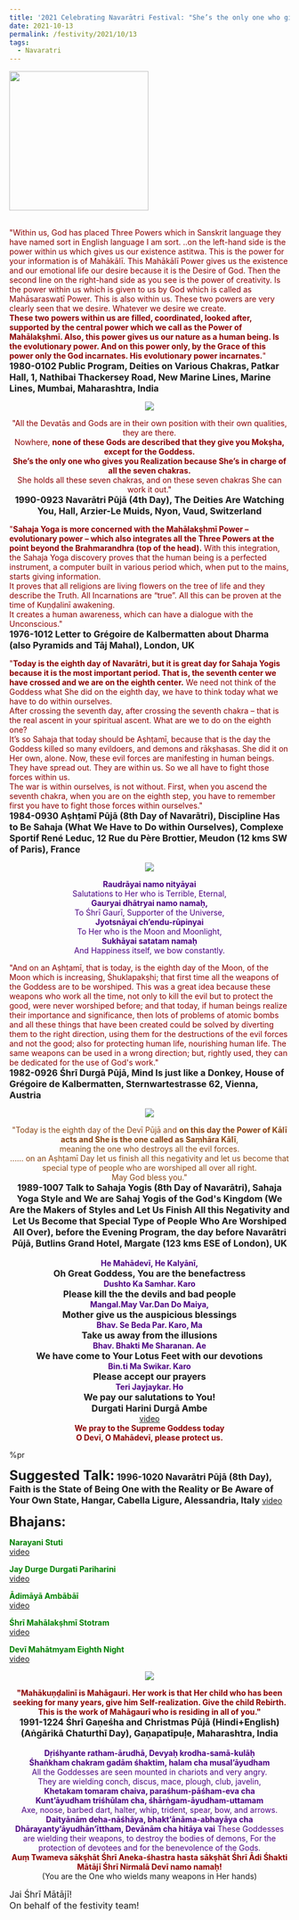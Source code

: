 ```yaml
---
title: '2021 Celebrating Navarātri Festival: "She’s the only one who gives you Realization because She’s in charge of all the seven chakras." '
date: 2021-10-13
permalink: /festivity/2021/10/13
tags:
  - Navaratri
---
```


<div style="text-align: left"><img src="/images/image1.png" width="250" /></div><br>

<p>
<font color="DarkRed">"Within us, God has placed Three Powers which in Sanskrit language they have named sort in English language I am sort. ..on the left-hand side is the power within us which gives us our existence astitwa. This is the power for your information is of Mahākālī. This Mahākālī Power gives us the existence and our emotional life our desire because it is the Desire of God. Then the second line on the right-hand side as you see is the power of creativity. Is the power within us which is given to us by God which is called as Mahāsaraswatī Power. This is also within us. These two powers are very clearly seen that we desire. Whatever we desire we create.<br>
<b>These two powers within us are filled, coordinated, looked after, supported by the central power which we call as the Power of Mahālakṣhmī. Also, this power gives us our nature as a human being. Is the evolutionary power. And on this power only, by the Grace of this power only the God incarnates. His evolutionary power incarnates.</b>"</font><br>
<font size="+0"><b>1980-0102 Public Program, Deities on Various Chakras, Patkar Hall, 1, Nathibai Thackersey Road, New Marine Lines, Marine Lines, Mumbai, Maharashtra, India</b></font>
</p>

<div style="text-align: center"><img src="/images/image808.png" /></div>

<p style="text-align:center;">
<font color="DarkRed">"All the Devatās and Gods are in their own position with their own qualities, they are there.<br>
Nowhere, <b>none of these Gods are described that they give you Mokṣha, except for the Goddess.<br>
She’s the only one who gives you Realization because She’s in charge of all the seven chakras.</b><br>
She holds all these seven chakras, and on these seven chakras She can work it out."</font><br>
<font size="+0"><b>1990-0923 Navarātri Pūjā (4th Day), The Deities Are Watching You, Hall, Arzier-Le Muids, Nyon, Vaud, Switzerland</b></font>
</p>

<p>
<font color="DarkRed">"<b>Sahaja Yoga is more concerned with the Mahālakṣhmī Power – evolutionary power – which also integrates all the Three Powers at the point beyond the Brahmarandhra (top of the head).</b> With this integration, the Sahaja Yoga discovery proves that the human being is a perfected instrument, a computer built in various period which, when put to the mains, starts giving information.<br>
It proves that all religions are living flowers on the tree of life and they describe the Truth. All Incarnations are “true”. All this can be proven at the time of Kuṇḍalinī awakening.<br>
It creates a human awareness, which can have a dialogue with the Unconscious."</font><br>
<font size="+0"><b>1976-1012 Letter to Grégoire de Kalbermatten about Dharma (also Pyramids and Tāj Mahal), London, UK</b></font>
</p>

<p>
<font color="DarkRed">"<b>Today is the eighth day of Navarātri, but it is great day for Sahaja Yogis because it is the most important period. That is, the seventh center we have crossed and we are on the eighth center.</b> We need not think of the Goddess what She did on the eighth day, we have to think today what we have to do within ourselves.<br>
After crossing the seventh day, after crossing the seventh chakra – that is the real ascent in your spiritual ascent. What are we to do on the eighth one?<br>
It’s so Sahaja that today should be Aṣhṭamī, because that is the day the Goddess killed so many evildoers, and demons and rākṣhasas. She did it on Her own, alone. Now, these evil forces are manifesting in human beings. They have spread out. They are within us. So we all have to fight those forces within us.<br>
The war is within ourselves, is not without. First, when you ascend the seventh chakra, when you are on the eighth step, you have to remember first you have to fight those forces within ourselves."</font><br>
<font size="+0"><b>1984-0930 Aṣhṭamī Pūjā (8th Day of Navarātri), Discipline Has to Be Sahaja (What We Have to Do within Ourselves), Complexe Sportif René Leduc, 12 Rue du Père Brottier, Meudon (12 kms SW of Paris), France</b></font>
</p>

<div style="text-align: center"><img src="/images/image809.png" /></div>

<p style="color:Indigo; text-align:center;">
<b>Raudrāyai namo nityāyai</b><br>
Salutations to Her who is Terrible, Eternal,<br>
<b>Gauryai dhātryai namo namaḥ,</b><br>
To Śhrī Gaurī, Supporter of the Universe,<br>
<b>Jyotsnāyai ch’endu-rūpinyai </b><br>
To Her who is the Moon and Moonlight,<br>
<b>Sukhāyai satatam namaḥ</b><br>
And Happiness itself, we bow constantly.
</p>

<p>
<font color="DarkRed">"And on an Aṣhṭamī, that is today, is the eighth day of the Moon, of the Moon which is increasing, Śhuklapakṣhi; that first time all the weapons of the Goddess are to be worshiped. This was a great idea because these weapons who work all the time, not only to kill the evil but to protect the good, were never worshiped before; and that today, if human beings realize their importance and significance, then lots of problems of atomic bombs and all these things that have been created could be solved by diverting them to the right direction, using them for the destructions of the evil forces and not the good; also for protecting human life, nourishing human life. The same weapons can be used in a wrong direction; but, rightly used, they can be dedicated for the use of God's work."</font><br>
<font size="+0"><b>1982-0926 Śhrī Durgā Pūjā, Mind Is just like a Donkey, House of Grégoire de Kalbermatten, Sternwartestrasse 62, Vienna, Austria</b></font>
</p>

<div style="text-align: center"><img src="/images/image810.png" /></div>

<p style=" text-align:center;">
<font color="SaddleBrown">"Today is the eighth day of the Devī Pūjā and <b>on this day the Power of Kālī acts and She is the one called as Saṃhāra Kālī</b>,<br>
meaning the one who destroys all the evil forces.<br>
...... on an Aṣhṭamī Day let us finish all this negativity and let us become that special type of people who are worshiped all over all right.<br>
May God bless you."</font><br>
<font size="+0"><b>1989-1007 Talk to Sahaja Yogis (8th Day of Navarātri), Sahaja Yoga Style and We are Sahaj Yogis of the God's Kingdom (We Are the Makers of Styles and Let Us Finish All this Negativity and Let Us Become that Special Type of People Who Are Worshiped All Over), before the Evening Program, the day before Navarātri Pūjā, Butlins Grand Hotel, Margate (123 kms ESE of London), UK</b></font><br>
<br>
<font color="Indigo"><b>He Mahādevī, He Kalyānī,</b></font><br>
<font size="+0"><b>Oh Great Goddess, You are the benefactress</b></font><br>
<font color="Indigo"><b>Dushto Ka Samhar. Karo</b></font><br>
<font size="+0"><b>Please kill the the devils and bad people</b></font><br>
<font color="Indigo"><b>Mangal.May Var.Dan Do Maiya,</b></font><br>
<font size="+0"><b>Mother give us the auspicious blessings</b></font><br>
<font color="Indigo"><b>Bhav. Se Beda Par. Karo, Ma</b></font><br>
<font size="+0"><b>Take us away from the illusions</b></font><br>
<font color="Indigo"><b>Bhav. Bhakti Me Sharanan. Ae</b></font><br>
<font size="+0"><b>We have come to Your Lotus Feet with our devotions</b></font><br>
<font color="Indigo"><b>Bin.ti Ma Swikar. Karo</b></font><br>
<font size="+0"><b>Please accept our prayers</b></font><br>
<font color="Indigo"><b>Teri Jayjaykar. Ho</b></font><br>
<font size="+0"><b>We pay our salutations to You!</b></font><br>
<font size="+0"><b>Durgati Harini Durgā Ambe</b></font><br>
<a href="https://seven-teams.github.io/Videos_Links.html">video</a><br>
<font color="DarkRed"><b>We pray to the Supreme Goddess today<br>
O Devī, O Mahādevī, please protect us.</b></font>
</p>
%pr

<font size="+2"><b>Suggested Talk:</b></font> 
<font size="+0"><b>1996-1020 Navarātri Pūjā (8th Day), Faith is the State of Being One with the Reality or Be Aware of Your Own State, Hangar, Cabella Ligure, Alessandria, Italy</b></font>
<a href="https://seven-teams.github.io/Videos_Links.html">video</a><br>

<font size="+2"><b>Bhajans:</b></font>

<p>
<font color="green"><b>Narayani Stuti</b></font><br>
<a href="https://youtu.be/T_V1ka6e4Xo">video</a>
</p>

<p>
<font color="green"><b>Jay Durge Durgati Pariharini  </b></font><br>
<a href="https://youtu.be/F68hoY8ZhOI">video</a>
</p>
 
<p>
<font color="green"><b>Ādimāyā Ambābāī</b></font><br>
<a href="https://youtu.be/niuCWTNKu0k">video</a> 
</p>

<p>
<font color="green"><b>Śhrī Mahālakṣhmī Stotram</b></font><br>
<a href="https://seven-teams.github.io/Videos_Links.html">video</a>
</p>

<p>
<font color="green"><b>Devī Mahātmyam Eighth Night</b></font><br>
<a href="https://youtu.be/mKmlaXSVuYo">video</a> 
</p>

<div style="text-align: center"><img src="/images/image811.png" /></div>

<p style=" text-align:center;">
<font color="DarkRed"><b>"Mahākuṇḍalinī is Mahāgauri. Her work is that Her child who has been seeking for many years, give him Self-realization. 
Give the child Rebirth. This is the work of Mahāgaurī who is residing in all of you."</b></font><br>
<font size="+0"><b>1991-1224 Śhrī Gaṇeśha and Christmas Pūjā (Hindi+English) (Aṅgārikā Chaturthī Day), Gaṇapatīpuḷe, Maharashtra, India</b></font><br>
<br>
<font color="Indigo"><b>Dṛiśhyante ratham-ārudhā, Devyaḥ krodha-samā-kulāḥ<br>
Śhaṅkham chakram gadām śhaktim, halam cha musal’āyudham</b><br>
All the Goddesses are seen mounted in chariots and very angry.<br>
They are wielding conch, discus, mace, plough, club, javelin,<br>
<b>Khetakam tomaram chaiva, paraśhum-pāśham-eva cha<br>
Kunt’āyudham triśhūlam cha, śhārṅgam-āyudham-uttamam</b><br>
Axe, noose, barbed dart, halter, whip, trident, spear, bow, and arrows.<br>
<b>Daityānām deha-nāśhāya, bhakt’ānāma-abhayāya cha<br>
Dhārayanty’āyudhān’īttham, Devānām cha hitāya vai</b>
These Goddesses are wielding their weapons, to destroy the bodies of demons,
For the protection of devotees and for the benevolence of the Gods.</font><br>
<font color="DarkRed"><b>Auṃ Twameva sākṣhāt Śhrī Aneka-śhastra hasta sākṣhāt Śhrī Ādi Śhakti Mātājī Śhrī Nirmalā Devī namo namaḥ!</b></font><br>
(You are the One who wields many weapons in Her hands)
</p>

<p>
<font size="+0">Jai Śhrī Mātājī!<br>
On behalf of the festivity team!</font>
</p>